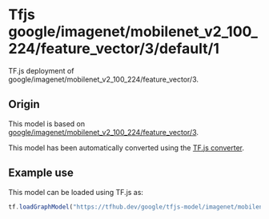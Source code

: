 # Tfjs google/imagenet/mobilenet_v2_100_224/feature_vector/3/default/1
TF.js deployment of google/imagenet/mobilenet_v2_100_224/feature_vector/3.

<!-- parent-model: google/imagenet/mobilenet_v2_100_224/feature_vector/3 -->

## Origin

This model is based on [google/imagenet/mobilenet_v2_100_224/feature_vector/3](https://tfhub.dev/google/imagenet/mobilenet_v2_100_224/feature_vector/3).

This model has been automatically converted using the [TF.js converter](https://github.com/tensorflow/tfjs/tree/master/tfjs-converter).

## Example use
This model can be loaded using TF.js as:

```javascript
tf.loadGraphModel("https://tfhub.dev/google/tfjs-model/imagenet/mobilenet_v2_100_224/feature_vector/3/default/1", { fromTFHub: true })
```
